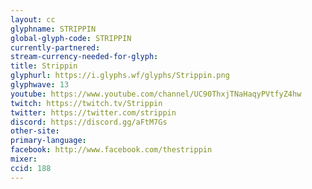 ```yaml
---
layout: cc
glyphname: STRIPPIN
global-glyph-code: STRIPPIN
currently-partnered: 
stream-currency-needed-for-glyph: 
title: Strippin
glyphurl: https://i.glyphs.wf/glyphs/Strippin.png
glyphwave: 13
youtube: https://www.youtube.com/channel/UC90ThxjTNaHaqyPVtfyZ4hw
twitch: https://twitch.tv/Strippin
twitter: https://twitter.com/strippin
discord: https://discord.gg/aFtM7Gs
other-site: 
primary-language: 
facebook: http://www.facebook.com/thestrippin
mixer: 
ccid: 188
---
```


